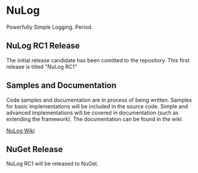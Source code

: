 # NuLog

Powerfully Simple Logging. Period.

## NuLog RC1 Release
The initial release candidate has been comitted to the repository.  This first release is titled "NuLog RC1"

## Samples and Documentation
Code samples and documentation are in process of being written.  Samples for basic implementations will be included in the source code.  Simple and advanced implementations will be covered in documentation (such as extending the framework).  The documentation can be found in the wiki:

[NuLog Wiki](https://github.com/ivanpointer/NuLog/wiki)

## NuGet Release
NuLog RC1 will be released to NuGet.
